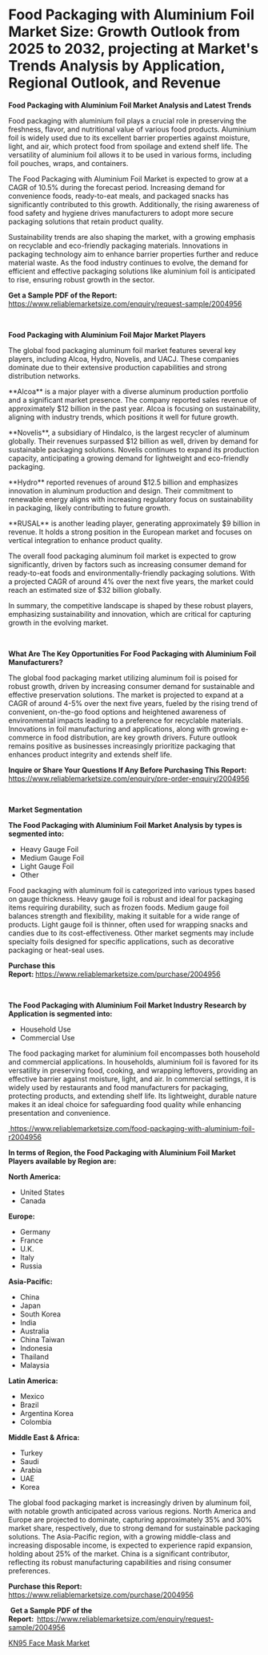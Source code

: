 <p><h1>Food Packaging with Aluminium Foil Market Size: Growth Outlook from 2025 to 2032, projecting at Market's Trends Analysis by Application, Regional Outlook, and Revenue</h1></p><p><strong>Food Packaging with Aluminium Foil Market Analysis and Latest Trends</strong></p>
<p><p>Food packaging with aluminium foil plays a crucial role in preserving the freshness, flavor, and nutritional value of various food products. Aluminium foil is widely used due to its excellent barrier properties against moisture, light, and air, which protect food from spoilage and extend shelf life. The versatility of aluminium foil allows it to be used in various forms, including foil pouches, wraps, and containers.</p><p>The Food Packaging with Aluminium Foil Market is expected to grow at a CAGR of 10.5% during the forecast period. Increasing demand for convenience foods, ready-to-eat meals, and packaged snacks has significantly contributed to this growth. Additionally, the rising awareness of food safety and hygiene drives manufacturers to adopt more secure packaging solutions that retain product quality. </p><p>Sustainability trends are also shaping the market, with a growing emphasis on recyclable and eco-friendly packaging materials. Innovations in packaging technology aim to enhance barrier properties further and reduce material waste. As the food industry continues to evolve, the demand for efficient and effective packaging solutions like aluminium foil is anticipated to rise, ensuring robust growth in the sector.</p></p>
<p><strong>Get a Sample PDF of the Report:&nbsp;</strong> <a href="https://www.reliablemarketsize.com/enquiry/request-sample/2004956?utm_campaign=1952&utm_medium=2&utm_source=Github&utm_content=ia&utm_term=15012025&utm_id=food-packaging-with-aluminium-foil">https://www.reliablemarketsize.com/enquiry/request-sample/2004956</a></p>
<p>&nbsp;</p>
<p><strong>Food Packaging with Aluminium Foil Major Market Players</strong></p>
<p><p>The global food packaging aluminum foil market features several key players, including Alcoa, Hydro, Novelis, and UACJ. These companies dominate due to their extensive production capabilities and strong distribution networks.</p><p>**Alcoa** is a major player with a diverse aluminum production portfolio and a significant market presence. The company reported sales revenue of approximately $12 billion in the past year. Alcoa is focusing on sustainability, aligning with industry trends, which positions it well for future growth.</p><p>**Novelis**, a subsidiary of Hindalco, is the largest recycler of aluminum globally. Their revenues surpassed $12 billion as well, driven by demand for sustainable packaging solutions. Novelis continues to expand its production capacity, anticipating a growing demand for lightweight and eco-friendly packaging.</p><p>**Hydro** reported revenues of around $12.5 billion and emphasizes innovation in aluminum production and design. Their commitment to renewable energy aligns with increasing regulatory focus on sustainability in packaging, likely contributing to future growth.</p><p>**RUSAL** is another leading player, generating approximately $9 billion in revenue. It holds a strong position in the European market and focuses on vertical integration to enhance product quality.</p><p>The overall food packaging aluminum foil market is expected to grow significantly, driven by factors such as increasing consumer demand for ready-to-eat foods and environmentally-friendly packaging solutions. With a projected CAGR of around 4% over the next five years, the market could reach an estimated size of $32 billion globally.</p><p>In summary, the competitive landscape is shaped by these robust players, emphasizing sustainability and innovation, which are critical for capturing growth in the evolving market.</p></p>
<p>&nbsp;</p>
<p><strong>What Are The Key Opportunities For Food Packaging with Aluminium Foil Manufacturers?</strong></p>
<p><p>The global food packaging market utilizing aluminum foil is poised for robust growth, driven by increasing consumer demand for sustainable and effective preservation solutions. The market is projected to expand at a CAGR of around 4-5% over the next five years, fueled by the rising trend of convenient, on-the-go food options and heightened awareness of environmental impacts leading to a preference for recyclable materials. Innovations in foil manufacturing and applications, along with growing e-commerce in food distribution, are key growth drivers. Future outlook remains positive as businesses increasingly prioritize packaging that enhances product integrity and extends shelf life.</p></p>
<p><strong>Inquire or Share Your Questions If Any Before Purchasing This Report:</strong> <a href="https://www.reliablemarketsize.com/enquiry/pre-order-enquiry/2004956?utm_campaign=1952&utm_medium=2&utm_source=Github&utm_content=ia&utm_term=15012025&utm_id=food-packaging-with-aluminium-foil">https://www.reliablemarketsize.com/enquiry/pre-order-enquiry/2004956</a></p>
<p>&nbsp;</p>
<p><strong>Market Segmentation</strong></p>
<p><strong>The Food Packaging with Aluminium Foil Market Analysis by types is segmented into:</strong></p>
<p><ul><li>Heavy Gauge Foil</li><li>Medium Gauge Foil</li><li>Light Gauge Foil</li><li>Other</li></ul></p>
<p><p>Food packaging with aluminum foil is categorized into various types based on gauge thickness. Heavy gauge foil is robust and ideal for packaging items requiring durability, such as frozen foods. Medium gauge foil balances strength and flexibility, making it suitable for a wide range of products. Light gauge foil is thinner, often used for wrapping snacks and candies due to its cost-effectiveness. Other market segments may include specialty foils designed for specific applications, such as decorative packaging or heat-seal uses.</p></p>
<p><strong>Purchase this Report:&nbsp;</strong><a href="https://www.reliablemarketsize.com/purchase/2004956?utm_campaign=1952&utm_medium=2&utm_source=Github&utm_content=ia&utm_term=15012025&utm_id=food-packaging-with-aluminium-foil">https://www.reliablemarketsize.com/purchase/2004956</a></p>
<p>&nbsp;</p>
<p><strong>The Food Packaging with Aluminium Foil Market Industry Research by Application is segmented into:</strong></p>
<p><ul><li>Household Use</li><li>Commercial Use</li></ul></p>
<p><p>The food packaging market for aluminium foil encompasses both household and commercial applications. In households, aluminium foil is favored for its versatility in preserving food, cooking, and wrapping leftovers, providing an effective barrier against moisture, light, and air. In commercial settings, it is widely used by restaurants and food manufacturers for packaging, protecting products, and extending shelf life. Its lightweight, durable nature makes it an ideal choice for safeguarding food quality while enhancing presentation and convenience.</p></p>
<p><a href="https://www.reliablemarketsize.com/food-packaging-with-aluminium-foil-r2004956?utm_campaign=1952&utm_medium=2&utm_source=Github&utm_content=ia&utm_term=15012025&utm_id=food-packaging-with-aluminium-foil">&nbsp;https://www.reliablemarketsize.com/food-packaging-with-aluminium-foil-r2004956</a></p>
<p><strong>In terms of Region, the Food Packaging with Aluminium Foil Market Players available by Region are:</strong></p>
<p>
    <p> <strong> North America: </strong>
        <ul>
            <li>United States</li>
            <li>Canada</li>
        </ul>
        </p> 
    <p> <strong> Europe: </strong>
        <ul>
            <li>Germany</li>
            <li>France</li>
            <li>U.K.</li>
            <li>Italy</li>
            <li>Russia</li>
        </ul>
        </p> 
    <p> <strong> Asia-Pacific: </strong>
        <ul>
            <li>China</li>
            <li>Japan</li>
            <li>South Korea</li>
            <li>India</li>
            <li>Australia</li>
            <li>China Taiwan</li>
            <li>Indonesia</li>
            <li>Thailand</li>
            <li>Malaysia</li>
        </ul>
        </p> 
    <p> <strong> Latin America: </strong>
        <ul>
            <li>Mexico</li>
            <li>Brazil</li>
            <li>Argentina Korea</li>
            <li>Colombia</li>
        </ul>
        </p> 
    <p> <strong> Middle East & Africa: </strong>
        <ul>
            <li>Turkey</li>
            <li>Saudi</li>
            <li>Arabia</li>
            <li>UAE</li>
            <li>Korea</li>
        </ul>
    </p>
    </p>
<p><p>The global food packaging market is increasingly driven by aluminum foil, with notable growth anticipated across various regions. North America and Europe are projected to dominate, capturing approximately 35% and 30% market share, respectively, due to strong demand for sustainable packaging solutions. The Asia-Pacific region, with a growing middle-class and increasing disposable income, is expected to experience rapid expansion, holding about 25% of the market. China is a significant contributor, reflecting its robust manufacturing capabilities and rising consumer preferences.</p></p>
<p><strong>Purchase this Report: </strong><a href="https://www.reliablemarketsize.com/purchase/2004956?utm_campaign=1952&utm_medium=2&utm_source=Github&utm_content=ia&utm_term=15012025&utm_id=food-packaging-with-aluminium-foil">https://www.reliablemarketsize.com/purchase/2004956</a></p>
<p>&nbsp;<strong>Get a Sample PDF of the Report:&nbsp;&nbsp;</strong><a href="https://www.reliablemarketsize.com/enquiry/request-sample/2004956?utm_campaign=1952&utm_medium=2&utm_source=Github&utm_content=ia&utm_term=15012025&utm_id=food-packaging-with-aluminium-foil">https://www.reliablemarketsize.com/enquiry/request-sample/2004956</a></p>
<p><strong></strong></p>
<p><p><a href="https://github.com/dringals/Market-Research-Report-List-6/blob/main/kn95-face-mask-market.md?utm_campaign=1952&utm_medium=2&utm_source=Github&utm_content=ia&utm_term=15012025&utm_id=food-packaging-with-aluminium-foil">KN95 Face Mask Market</a></p></p>